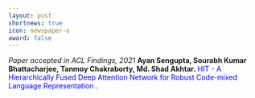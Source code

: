```yaml
---
layout: post
shortnews: true
icon: newspaper-o
award: false
---
```


<i>Paper accepted in ACL Findings, 2021 </i> <b> Ayan Sengupta, Sourabh Kumar Bhattacharjee, Tanmoy Chakraborty, Md. Shad Akhtar.</b> <font color="blue"> HIT - A Hierarchically Fused Deep Attention Network for Robust Code-mixed Language Representation </font>.
